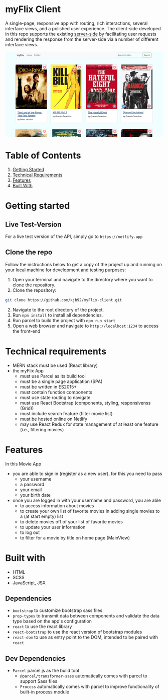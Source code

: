 # myFlix Client

A single-page, responsive app with routing, rich interactions, several interface views,
and a polished user experience. The client-side developed in this repo supports
the existing [server-side](https://github.com/kjb92/myFlix) by facilitating user requests and rendering the
response from the server-side via a number of different interface views.

![Screenshot of the Movie Client](src/img/screenshot-myFlix-client.png)

# Table of Contents

1. [Getting Started](#getting-started)
2. [Technical Requirements](#technical-requirements)
3. [Features](#features)
4. [Built With](#built-with)


# Getting started

## Live Test-Version
For a live test version of the API, simply go to `https://netlify.app`

## Clone the repo
Follow the instructions below to get a copy of the project up and running on your local machine for development and testing purposes:

1. Open your terminal and navigate to the directory where you want to clone the repository.
2. Clone the repository:
```bash
git clone https://github.com/kjb92/myFlix-client.git
```

2. Navigate to the root directory of the project.
3. Run `npm install` to install all dependencies.
4. Run parcel to build the project with `npm run start`
5. Open a web browser and navigate to `http://localhost:1234` to access the front-end


# Technical requirements
- MERN stack must be used (React library)
- the myFlix App
  - must use Parcel as its build tool
  - must be a single page application (SPA)
  - must be written in ES2015+
  - must contain function components
  - must use state routing to navigate
  - must use React Bootstrap (components, styling, responsivenss (Grid))
  - must include search feature (filter movie list)
  - must be hosted online on Netlify
  - may use React Redux for state management of at least one feature (i.e.,
filtering movies)

# Features
In this Movie App
- you are able to sign in (register as a new user), for this you need to pass
  - your username
  - a password
  - your email
  - your birth date
- once you are logged in with your username and password, you are able
  - to access information about movies
  - to create your own list of favorite movies in adding single movies to a (at start empty) list
  - to delete movies off of your list of favorite movies
  - to update your user information
  - to log out
  - to filter for a movie by title on home page (MainView)


# Built with
- HTML
- SCSS
- JavaScript, JSX

## Dependencies
- `bootstrap` to customize bootstrap sass files
- `prop-types` to transmit data between components and validate the data type based on the app's configuration
- `react` to use the react library
- `react-bootstrap` to use the react version of bootstrap modules
- `react-dom` to use as entry point to the DOM, intended to be paired with `react`

## Dev Dependencies
- `Parcel` parcel.js as the build tool
  - `@parcel/transformer-sass` automatically comes with parcel to support Sass files
  - `Process` automatically comes with parcel to improve functionality of built-in process module

